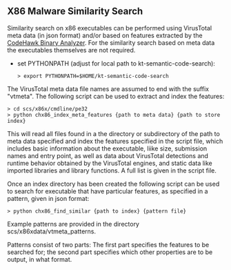 ## X86 Malware Similarity Search

Similarity search on x86 executables can be performed using VirusTotal meta data
(in json format) and/or based on features extracted by the
[CodeHawk Binary Analyzer](https://github.com/kestreltechnology/CodeHawk-Binary).
For the similarity search based on meta data the executables themselves are not
required.

- set PYTHONPATH  (adjust for local path to kt-semantic-code-search):
  ```
  > export PYTHONPATH=$HOME/kt-semantic-code-search
  ```

The VirusTotal meta data file names are assumed to end with the suffix "vtmeta".
The following script can be used to extract and index the features:
```
> cd scs/x86x/cmdline/pe32
> python chx86_index_meta_features {path to meta data} {path to store index}
```
This will read all files found in a the directory or subdirectory of the path
to meta data specified and index the features specified in the script file,
which includes basic information about the executable, liike size, submission
names and entry point, as well as data about VirusTotal detections and
runtime behavior obtained by the VirusTotal engines, and static data like
imported libraries and library functions. A full list is given in the
script file.

Once an index directory has been created the following script can be used to
search for executable that have particular features, as specified in a
pattern, given in json format:
```
> python chx86_find_similar {path to index} {pattern file}
```
Example patterns are provided in the directory scs/x86xdata/vtmeta_patterns.

Patterns consist of two parts: The first part specifies the features to be
searched for; the second part specifies which other properties are to be
output, in what format.
